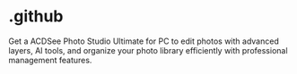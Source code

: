 # .github
Get a ACDSee Photo Studio Ultimate for PC to edit photos with advanced layers, AI tools, and organize your photo library efficiently with professional management features.
